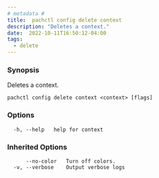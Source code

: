 ```yaml
---
# metadata # 
title:  pachctl config delete context
description: "Deletes a context."
date:  2022-10-11T16:50:12-04:00
tags:
  - delete
---
```


### Synopsis

Deletes a context.

```
pachctl config delete context <context> [flags]
```

### Options

```
  -h, --help   help for context
```

### Inherited Options

```
      --no-color   Turn off colors.
  -v, --verbose    Output verbose logs
```

